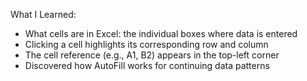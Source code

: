 What I Learned:
- What cells are in Excel: the individual boxes where data is entered
- Clicking a cell highlights its corresponding row and column
- The cell reference (e.g., A1, B2) appears in the top-left corner
- Discovered how AutoFill works for continuing data patterns
